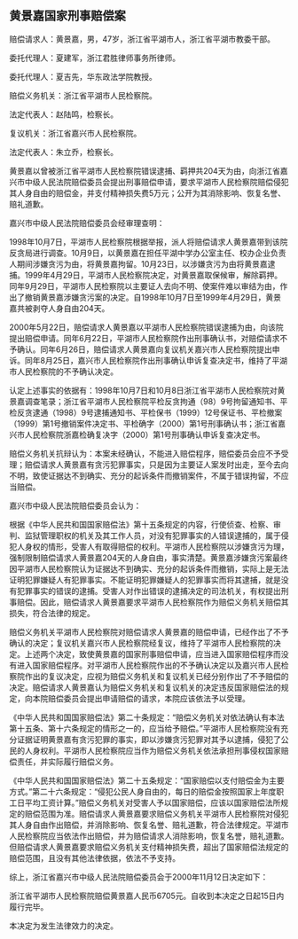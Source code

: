 ## 黄景嘉国家刑事赔偿案

赔偿请求人：黄景嘉，男，47岁，浙江省平湖市人，浙江省平湖市教委干部。

委托代理人：夏建军，浙江君胜律师事务所律师。

委托代理人：夏吉先，华东政法学院教授。

赔偿义务机关：浙江省平湖市人民检察院。

法定代表人：赵陆鸣，检察长。

复议机关：浙江省嘉兴市人民检察院。

法定代表人：朱立乔，检察长。

黄景嘉以曾被浙江省平湖市人民检察院错误逮捕、羁押共204天为由，向浙江省嘉兴市中级人民法院赔偿委员会提出刑事赔偿申请，要求平湖市人民检察院赔偿侵犯其人身自由的赔偿金，并支付精神损失费5万元；公开为其消除影响、恢复名誉、赔礼道歉。

嘉兴市中级人民法院赔偿委员会经审理查明：

1998年10月7日，平湖市人民检察院根据举报，派人将赔偿请求人黄景嘉带到该院反贪局进行调查。10月9日，以黄景嘉在担任平湖中学办公室主任、校办企业负责人期间涉嫌贪污为由，将黄景嘉拘留。10月23日，以涉嫌贪污为由将黄景嘉逮捕。1999年4月29日，平湖市人民检察院决定，对黄景嘉取保候审，解除羁押。同年9月29日，平湖市人民检察院以主要证人去向不明、使案件难以审结为由，作出了撤销黄景嘉涉嫌贪污案的决定。自1998年10月7日至1999年4月29日，黄景嘉共被剥夺人身自由204天。

2000年5月22日，赔偿请求人黄景嘉以平湖市人民检察院错误逮捕为由，向该院提出赔偿申请。同年6月22日，平湖市人民检察院作出刑事确认书，对赔偿请求不予确认。同年6月26日，赔偿请求人黄景嘉向复议机关嘉兴市人民检察院提出申诉。同年8月25日，嘉兴市人民检察院作出刑事确认申诉复查决定书，维持了平湖市人民检察院的不予确认决定。

认定上述事实的依据有：1998年10月7日和10月8日浙江省平湖市人民检察院对黄景嘉调查笔录；浙江省平湖市人民检察院平检反贪拘通（98）9号拘留通知书、平检反贪逮通（1998）9号逮捕通知书、平检保书（1999）12号保证书、平检撤案（1999）第1号撤销案件决定书、平检确字（2000）第1号刑事确认书；浙江省嘉兴市人民检察院浙嘉检确复决字（2000）第1号刑事确认申诉复查决定书。

赔偿义务机关抗辩认为：本案未经确认，不能进入赔偿程序，赔偿委员会应不予受理；赔偿请求人黄景嘉有贪污犯罪事实，只是因为主要证人案发时出走，至今去向不明，致使证据达不到确实、充分的起诉条件而撤销案件，不属于错误拘留，不应当赔偿。

嘉兴市中级人民法院赔偿委员会认为：

根据《中华人民共和国国家赔偿法》第十五条规定的内容，行使侦查、检察、审判、监狱管理职权的机关及其工作人员，对没有犯罪事实的人错误逮捕的，属于侵犯人身权的情形，受害人有取得赔偿的权利。平湖市人民检察院以涉嫌贪污为理，强制限制赔偿请求人黄景嘉204天的人身自由，事实清楚。黄景嘉涉嫌贪污案最终因平湖市人民检察院认为证据达不到确实、充分的起诉条件而撤销，实际上是无法证明犯罪嫌疑人有犯罪事实。不能证明犯罪嫌疑人的犯罪事实而将其逮捕，就是没有犯罪事实的错误的逮捕。受害人对作出错误的逮捕决定的司法机关，有权提出刑事赔偿。因此，赔偿请求人黄景嘉要求平湖市人民检察院作为赔偿义务机关赔偿其损失，符合法律的规定。

赔偿义务机关平湖市人民检察院对赔偿请求人黄景嘉的赔偿申请，已经作出了不予确认的决定；复议机关嘉兴市人民检察院经复议，维持了平湖市人民检察院的决定。上述两个决定，致使黄景嘉的国家刑事赔偿申请，应当进入国家赔偿程序而没有进入国家赔偿程序。对平湖市人民检察院作出的不予确认决定以及嘉兴市人民检察院作出的复议决定，应视为赔偿义务机关和复议机关已经分别作出了不予赔偿的决定。赔偿请求人黄景嘉认为赔偿义务机关和复议机关的决定违反国家赔偿法的规定，向本院赔偿委员会提出申请赔偿的请求，本院应该依法予以受理。

《中华人民共和国国家赔偿法》第二十条规定：“赔偿义务机关对依法确认有本法第十五条、第十六条规定的情形之一的，应当给予赔偿。”平湖市人民检察院没有充分证据证明黄景嘉有贪污犯罪的事实，即以涉嫌贪污犯罪对其予以逮捕，侵犯了公民的人身权利。平湖市人民检察院应当作为赔偿义务机关依法承担刑事侵权国家赔偿责任，并实际履行赔偿义务。

《中华人民共和国国家赔偿法》第二十五条规定：“国家赔偿以支付赔偿金为主要方式。”第二十六条规定：“侵犯公民人身自由的，每日的赔偿金按照国家上年度职工日平均工资计算。”赔偿义务机关对受害人予以国家赔偿，应该以国家赔偿法所规定的赔偿范围为准。赔偿请求人黄景嘉要求赔偿义务机关平湖市人民检察院对侵犯其人身自由作出赔偿，并消除影响、恢复名誉、赔礼道歉，符合法律规定。平湖市人民检察院应当依法作出赔偿，并为赔偿请求人消除影响，恢复名誉，赔礼道歉。但赔偿请求人黄景嘉要求赔偿义务机关支付精神损失费，超出了国家赔偿法规定的赔偿范围，且没有其他法律依据，依法不予支持。

综上，浙江省嘉兴市中级人民法院赔偿委员会于2000年11月12日决定如下：

浙江省平湖市人民检察院赔偿黄景嘉人民币6705元。自收到本决定之日起15日内履行完毕。

本决定为发生法律效力的决定。

